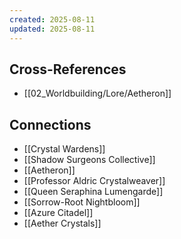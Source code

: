 ```yaml
---
created: 2025-08-11
updated: 2025-08-11
---
```




## Cross-References

- [[02_Worldbuilding/Lore/Aetheron]]


## Connections

- [[Crystal Wardens]]
- [[Shadow Surgeons Collective]]
- [[Aetheron]]
- [[Professor Aldric Crystalweaver]]
- [[Queen Seraphina Lumengarde]]
- [[Sorrow-Root Nightbloom]]
- [[Azure Citadel]]
- [[Aether Crystals]]
